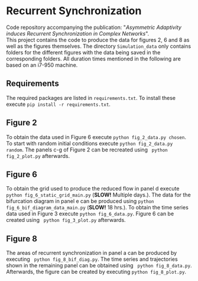 # Recurrent Synchronization

Code repository accompanying the publication: "*Asymmetric Adaptivity induces Recurrent Synchronization in Complex Networks*".  
This project contains the code to produce the data for figures 2, 6 and 8 as well as the figures themselves. The directory ``` Simulation_data ``` only contains folders for the different figures with the data being saved in the corresponding folders. All duration times mentioned in the following are based on an i7-950 machine.

## Requirements

The required packages are listed in ``` requirements.txt ```. To install these execute ``` pip install -r requirements.txt ```.

## Figure 2

To obtain the data used in Figure 6 execute ``` python fig_2_data.py chosen ```. To start with random initial conditions execute ``` python fig_2_data.py random ```. The panels c-g of Figure 2 can be recreated using ``` python fig_2_plot.py``` afterwards.

## Figure 6

To obtain the grid used to produce the reduced flow in panel d execute ``` python fig_6_static_grid_main.py``` (**SLOW!** Multiple days.). The data for the bifurcation diagram in panel e can be produced using ``` python fig_6_bif_diagram_data_main.py ``` (**SLOW!** 18 hrs.). To obtain the time series data used in Figure 3 execute ``` python fig_6_data.py ```. Figure 6 can be created using ``` python fig_3_plot.py``` afterwards.

## Figure 8

The areas of recurrent synchronization in panel a can be produced by executing ``` python fig_8_bif_diag.py```. The time series and trajectories shown in the remaining panel can be obtained using ``` python fig_8_data.py```. Afterwards, the figure can be created by executing ``` python fig_8_plot.py ```.
